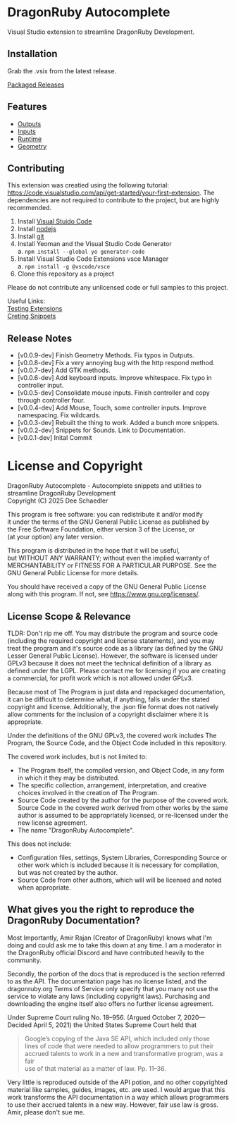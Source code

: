 # DragonRuby Autocomplete

Visual Studio extension to streamline DragonRuby Development.


## Installation  

Grab the .vsix from the latest release.

[Packaged Releases](https://github.com/DSchaedler/dragonrubyautocomplete/releases)

## Features  

* [Outputs](https://docs.dragonruby.org/#/api/outputs)
* [Inputs](https://docs.dragonruby.org/#/api/inputs)
* [Runtime](https://docs.dragonruby.org/#/api/runtime)  
* [Geometry](https://docs.dragonruby.org/#/api/geometry)  

## Contributing

This extension was creatied using the following tutorial: https://code.visualstudio.com/api/get-started/your-first-extension. The dependencies are not required to contribute to the project, but are highly recommended.

1. Install [Visual Stuido Code](https://code.visualstudio.com/)  
2. Install [nodejs](https://nodejs.org/)
3. Install [git](https://git-scm.com/)
4. Install Yeoman and the Visual Studio Code Generator  
   a. `npm install --global yo generator-code`  
5. Install Visual Studio Code Extensions vsce Manager  
   a. `npm install -g @vscode/vsce`  
7. Clone this repository as a project  

Please do not contribute any unlicensed code or full samples to this project.

Useful Links:  
[Testing Extensions](https://code.visualstudio.com/api/working-with-extensions/testing-extension)  
[Creting Snippets](https://code.visualstudio.com/docs/editor/userdefinedsnippets#_creating-your-own-snippets)  

## Release Notes  

* [v0.0.9-dev] Finish Geometry Methods. Fix typos in Outputs.
* [v0.0.8-dev] Fix a very annoying bug with the http respond method.
* [v0.0.7-dev] Add GTK methods.
* [v0.0.6-dev] Add keyboard inputs. Improve whitespace. Fix typo in controller input.
* [v0.0.5-dev] Consolidate mouse inputs. Finish controller and copy through controller four.
* [v0.0.4-dev] Add Mouse, Touch, some controller inputs. Improve namespacing. Fix wildcards.
* [v0.0.3-dev] Rebuilt the thing to work. Added a bunch more snippets.
* [v0.0.2-dev] Snippets for Sounds. Link to Documentation.
* [v0.0.1-dev] Inital Commit  

# License and Copyright  

DragonRuby Autocomplete - Autocomplete snippets and utilities to streamline DragonRuby Development  
Copyright (C) 2025 Dee Schaedler  
  
This program is free software: you can redistribute it and/or modify  
it under the terms of the GNU General Public License as published by  
the Free Software Foundation, either version 3 of the License, or  
(at your option) any later version.  

This program is distributed in the hope that it will be useful,  
but WITHOUT ANY WARRANTY; without even the implied warranty of  
MERCHANTABILITY or FITNESS FOR A PARTICULAR PURPOSE.  See the  
GNU General Public License for more details.  

You should have received a copy of the GNU General Public License  
along with this program.  If not, see <https://www.gnu.org/licenses/>.  

## License Scope & Relevance  

TLDR: Don't rip me off. You may distribute the program and source code (including the required copyright and license statements), and you may treat the program and it's source code as a library (as defined by the GNU Lesser General Public License). However, the software is licensed under GPLv3 because it does not meet the technical definition of a library as defined under the LGPL. Please contact me for licensing if you are creating a commercial, for profit work which is not allowed under GPLv3.

Because most of The Program is just data and repackaged documentation, it can be difficult to determine what, if anything, falls under the stated copyright and license. Additionally, the .json file format does not natively allow comments for the inclusion of a copyright disclaimer where it is appropriate.  

Under the definitions of the GNU GPLv3, the covered work includes The Program, the Source Code, and the Object Code included in this repository.  

The covered work includes, but is not limited to:
 * The Program itself, the compiled version, and Object Code, in any form in which it they may be distributed.  
 * The specific collection, arrangement, interpretation, and creative choices involved in the creation of The Program.  
 * Source Code created by the author for the purpose of the covered work. Source Code in the covered work derived from other works by the same author is assumed to be appropriately licensed, or re-licensed under the new license agreement.  
 * The name "DragonRuby Autocomplete".  

This does not include:
 * Configuration files, settings, System Libraries, Corresponding Source or other work which is included because it is necessary for compilation, but was not created by the author.  
 * Source Code from other authors, which will will be licensed and noted when appropriate.  

## What gives you the right to reproduce the DragonRuby Documentation?

Most Importantly, Amir Rajan (Creator of DragonRuby) knows what I'm doing and could ask me to take this down at any time. I am a moderator in the DragonRuby official Discord and have contributed heavily to the community.

Secondly, the portion of the docs that is reproduced is the section referred to as the API. The documentation page has no license listed, and the dragonruby.org Terms of Service only specify that you many not use the service to violate any laws (including copyright laws). Purchasing and downloading the engine itself also offers no further license agreement.

Under Supreme Court ruling No. 18–956. (Argued October 7, 2020—Decided April 5, 2021) the United States Supreme Court held that
> Google’s copying of the Java SE API, which included only those  
> lines of code that were needed to allow programmers to put their  
> accrued talents to work in a new and transformative program, was a fair  
> use of that material as a matter of law. Pp. 11–36.

Very little is reproduced outside of the API potion, and no other copyrighted material like samples, guides, images, etc. are used. I would argue that this work transforms the API documentation in a way which allows programmers to use their accrued talents in a new way. However, fair use law is gross. Amir, please don't sue me.
